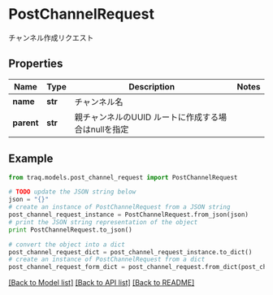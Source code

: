 # PostChannelRequest

チャンネル作成リクエスト

## Properties

Name | Type | Description | Notes
------------ | ------------- | ------------- | -------------
**name** | **str** | チャンネル名 | 
**parent** | **str** | 親チャンネルのUUID ルートに作成する場合はnullを指定 | 

## Example

```python
from traq.models.post_channel_request import PostChannelRequest

# TODO update the JSON string below
json = "{}"
# create an instance of PostChannelRequest from a JSON string
post_channel_request_instance = PostChannelRequest.from_json(json)
# print the JSON string representation of the object
print PostChannelRequest.to_json()

# convert the object into a dict
post_channel_request_dict = post_channel_request_instance.to_dict()
# create an instance of PostChannelRequest from a dict
post_channel_request_form_dict = post_channel_request.from_dict(post_channel_request_dict)
```
[[Back to Model list]](../README.md#documentation-for-models) [[Back to API list]](../README.md#documentation-for-api-endpoints) [[Back to README]](../README.md)



